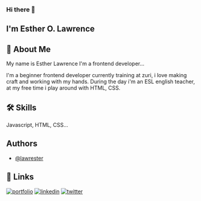 ### Hi there 👋

<!--
**lawrester/lawrester** is a ✨ _special_ ✨ repository because its `README.md` (this file) appears on your GitHub profile.

Here are some ideas to get you started:

- 🔭 I’m currently working on ...
- 🌱 I’m currently learning ...
- 👯 I’m looking to collaborate on ...
- 🤔 I’m looking for help with ...
- 💬 Ask me about ...
- 📫 How to reach me: ...
- 😄 Pronouns: ...
- ⚡ Fun fact: ...
-->


## I'm Esther O. Lawrence


## 🚀 About Me
My name is Esther Lawrence I'm a frontend  developer...

I'm a beginner frontend developer currently training at zuri, i love making craft and working with my hands.
        During the day i'm an ESL english teacher, at my free time i play around with HTML, CSS.
## 🛠 Skills
Javascript, HTML, CSS...


## Authors

- [@lawrester](https://github.com/lawrester)


## 🔗 Links
[![portfolio](https://img.shields.io/badge/my_portfolio-000?style=for-the-badge&logo=ko-fi&logoColor=white)](https://replit.com/@lawrester/Portfolio-task?v=1)
[![linkedin](https://img.shields.io/badge/linkedin-0A66C2?style=for-the-badge&logo=linkedin&logoColor=white)](https://www.linkedin.com/in/esther-ozioma-lawrence/)
[![twitter](https://img.shields.io/badge/twitter-1DA1F2?style=for-the-badge&logo=twitter&logoColor=white)](https://twitter.com/_lawrester)

